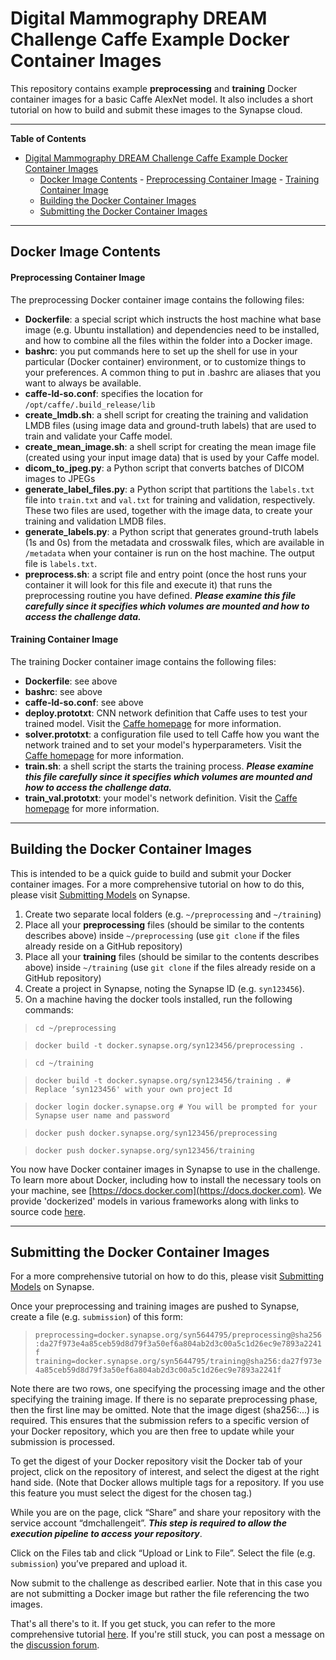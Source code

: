 Digital Mammography DREAM Challenge Caffe Example Docker Container Images
===================
This repository contains example **preprocessing** and **training** Docker container images for a basic Caffe AlexNet model. It also includes a short tutorial on how to build and submit these images to the Synapse cloud.


----------


**Table of Contents**

- [Digital Mammography DREAM Challenge Caffe Example Docker Container Images](#digital-mammography-dream-challenge-caffe-example-docker-container-images)
	- [Docker Image Contents](#docker-image-contents)
			- [Preprocessing Container Image](#preprocessing-container-image)
			- [Training Container Image](#training-container-image)
	- [Building the Docker Container Images](#building-the-docker-container-images)
	- [Submitting the Docker Container Images](#submitting-the-docker-container-images)


----------


## Docker Image Contents ##
#### Preprocessing Container Image
The preprocessing Docker container image contains the following files:

 - **Dockerfile**: a special script which instructs the host machine what base image (e.g. Ubuntu installation) and dependencies need to be installed, and how to combine all the files within the folder into a Docker image.
 - **bashrc**: you put commands here to set up the shell for use in your particular (Docker container) environment, or to customize things to your preferences. A common thing to put in .bashrc are aliases that you want to always be available.
 - **caffe-ld-so.conf**: specifies the location for `/opt/caffe/.build_release/lib`
 - **create_lmdb.sh**: a shell script for creating the training and validation LMDB files (using image data and ground-truth labels) that are used to train and validate your Caffe model.
 - **create_mean_image.sh**: a shell script for creating the mean image file (created using your input image data) that is used by your Caffe model.
 - **dicom_to_jpeg.py**: a Python script that converts batches of DICOM images to JPEGs
 - **generate_label_files.py**: a Python script that partitions the `labels.txt` file into `train.txt` and `val.txt` for training and validation, respectively. These two files are used, together with the image data, to create your training and validation LMDB files.
 - **generate_labels.py**: a Python script that generates ground-truth labels (1s and 0s) from the metadata and crosswalk files, which are available in `/metadata` when your container is run on the host machine. The output file is `labels.txt`.
 - **preprocess.sh**: a script file and entry point (once the host runs your container it will look for this file and execute it) that runs the preprocessing routine you have defined. ***Please examine this file carefully since it specifies which volumes are mounted and how to access the challenge data.***

#### Training Container Image
The training Docker container image contains the following files:

 - **Dockerfile**: see above
 - **bashrc**: see above
 - **caffe-ld-so.conf**: see above
 - **deploy.prototxt**: CNN network definition that Caffe uses to test your trained model. Visit the [Caffe homepage](http://caffe.berkeleyvision.org/) for more information.
 - **solver.prototxt**: a configuration file used to tell Caffe how you want the network trained and to set your model's hyperparameters. Visit the [Caffe homepage](http://caffe.berkeleyvision.org/) for more information.
 - **train.sh**: a shell script the starts the training process. ***Please examine this file carefully since it specifies which volumes are mounted and how to access the challenge data.***
 - **train_val.prototxt**: your model's network definition. Visit the [Caffe homepage](http://caffe.berkeleyvision.org/) for more information.

----------

Building the Docker Container Images
-------------

This is intended to be a quick guide to build and submit your Docker container images. For a more comprehensive tutorial on how to do this, please visit [Submitting Models](https://www.synapse.org/#!Synapse:syn4224222/wiki/401759) on Synapse.

 1. Create two separate local folders (e.g. `~/preprocessing` and `~/training`)
 2. Place all your **preprocessing** files (should be similar to the contents describes above) inside `~/preprocessing` (use `git clone` if the files already reside on a GitHub repository)
 3. Place all your **training** files (should be similar to the contents describes above) inside `~/training` (use `git clone` if the files already reside on a GitHub repository)
 4. Create a project in Synapse, noting the Synapse ID (e.g. `syn123456`).
 5. On a machine having the docker tools installed, run the following commands:

> `cd ~/preprocessing`

> `docker build -t docker.synapse.org/syn123456/preprocessing .`

> `cd ~/training`

> `docker build -t docker.synapse.org/syn123456/training . # Replace ‘syn123456' with your own project Id`

> `docker login docker.synapse.org # You will be prompted for your Synapse user name and password`

> `docker push docker.synapse.org/syn123456/preprocessing`

> `docker push docker.synapse.org/syn123456/training`

You now have Docker container images in Synapse to use in the challenge. To learn more about Docker, including how to install the necessary tools on your machine, see [https://docs.docker.com](https://docs.docker.com). We provide 'dockerized' models in various frameworks along with links to source code [here](https://www.synapse.org/#!Synapse:syn4224222/docker/).

----------

Submitting the Docker Container Images
-------------

For a more comprehensive tutorial on how to do this, please visit [Submitting Models](https://www.synapse.org/#!Synapse:syn4224222/wiki/401759) on Synapse.

Once your preprocessing and training images are pushed to Synapse, create a file (e.g. `submission`) of this form:

> `preprocessing=docker.synapse.org/syn5644795/preprocessing@sha256:da27f973e4a85ceb59d8d79f3a50ef6a804ab2d3c00a5c1d26ec9e7893a2241f`
> `training=docker.synapse.org/syn5644795/training@sha256:da27f973e4a85ceb59d8d79f3a50ef6a804ab2d3c00a5c1d26ec9e7893a2241f`

Note there are two rows, one specifying the processing image and the other specifying the training image. If there is no separate preprocessing phase, then the first line may be omitted. Note that the image digest (sha256:...) is required. This ensures that the submission refers to a specific version of your Docker repository, which you are then free to update while your submission is processed.

To get the digest of your Docker repository visit the Docker tab of your project, click on the repository of interest, and select the digest at the right hand side. (Note that Docker allows multiple tags for a repository. If you use this feature you must select the digest for the chosen tag.)

While you are on the page, click “Share” and share your repository with the service account “dmchallengeit”. ***This step is required to allow the execution pipeline to access your repository***.

Click on the Files tab and click “Upload or Link to File”. Select the file (e.g. `submission`) you’ve prepared and upload it.

Now submit to the challenge as described earlier. Note that in this case you are not submitting a Docker image but rather the file referencing the two images.

That's all there's to it. If you get stuck, you can refer to the more comprehensive tutorial [here](https://www.synapse.org/#!Synapse:syn4224222/wiki/401759). If you're still stuck, you can post a message on the [discussion forum](https://www.synapse.org/#!Synapse:syn4224222/discussion/default).
